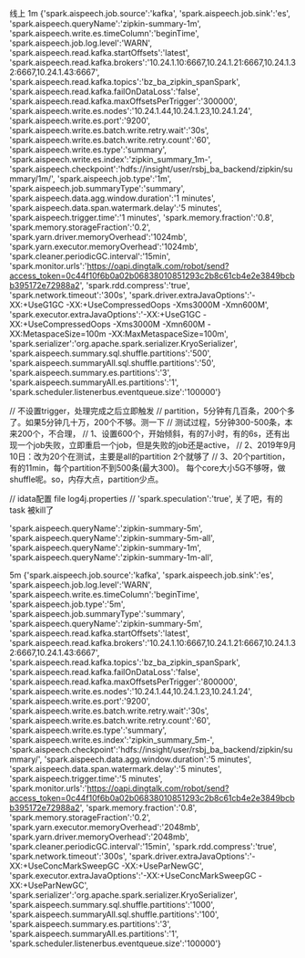 线上 1m
{'spark.aispeech.job.source':'kafka',
'spark.aispeech.job.sink':'es',
'spark.aispeech.queryName':'zipkin-summary-1m',
'spark.aispeech.write.es.timeColumn':'beginTime',
'spark.aispeech.job.log.level':'WARN',
'spark.aispeech.read.kafka.startOffsets':'latest',
'spark.aispeech.read.kafka.brokers':'10.24.1.10:6667,10.24.1.21:6667,10.24.1.32:6667,10.24.1.43:6667',
'spark.aispeech.read.kafka.topics':'bz_ba_zipkin_spanSpark',
'spark.aispeech.read.kafka.failOnDataLoss':'false',
'spark.aispeech.read.kafka.maxOffsetsPerTrigger':'300000',
'spark.aispeech.write.es.nodes':'10.24.1.44,10.24.1.23,10.24.1.24',
'spark.aispeech.write.es.port':'9200',
'spark.aispeech.write.es.batch.write.retry.wait':'30s',
'spark.aispeech.write.es.batch.write.retry.count':'60',
'spark.aispeech.write.es.type':'summary',
'spark.aispeech.write.es.index':'zipkin_summary_1m-',
'spark.aispeech.checkpoint':'hdfs://insight/user/rsbj_ba_backend/zipkin/summary/1m/',
'spark.aispeech.job.type':'1m',
'spark.aispeech.job.summaryType':'summary',
'spark.aispeech.data.agg.window.duration':'1 minutes',
'spark.aispeech.data.span.watermark.delay':'5 minutes',
'spark.aispeech.trigger.time':'1 minutes',
'spark.memory.fraction':'0.8',
'spark.memory.storageFraction':'0.2',
'spark.yarn.driver.memoryOverhead':'1024mb',
'spark.yarn.executor.memoryOverhead':'1024mb',
'spark.cleaner.periodicGC.interval':'15min',
'spark.monitor.urls':'https://oapi.dingtalk.com/robot/send?access_token=0c44f10f6b0a02b06838010851293c2b8c61cb4e2e3849bcbb395172e72988a2',
'spark.rdd.compress':'true',
'spark.network.timeout':'300s',
'spark.driver.extraJavaOptions':'-XX:+UseG1GC -XX:+UseCompressedOops -Xms3000M -Xmn600M',
'spark.executor.extraJavaOptions':'-XX:+UseG1GC -XX:+UseCompressedOops -Xms3000M -Xmn600M -XX:MetaspaceSize=100m -XX:MaxMetaspaceSize=100m',
'spark.serializer':'org.apache.spark.serializer.KryoSerializer',
'spark.aispeech.summary.sql.shuffle.partitions':'500',
'spark.aispeech.summaryAll.sql.shuffle.partitions':'50',
'spark.aispeech.summary.es.partitions':'3',
'spark.aispeech.summaryAll.es.partitions':'1',
'spark.scheduler.listenerbus.eventqueue.size':'100000'}



// 不设置trigger，处理完成之后立即触发
// partition，5分钟有几百条，200个多了。如果5分钟几十万，200个不够。测一下
// 测试过程，5分钟300-500条，本来200个，不合理，
// 1、设置600个，开始倾斜，有的7小时，有的6s，还有出现一个job失败，立即重启一个job，但是失败的job还是active，
// 2、2019年9月10日：改为20个在测试，主要是all的partition 2个就够了
// 3、20个partition，有的11min，每个partition不到500条(最大300)。 每个core大小5G不够呀，做shuffle呢。so，内存大点，partition少点。


// idata配置  file log4j.properties
// 'spark.speculation':'true', 关了吧，有的task 被kill了


'spark.aispeech.queryName':'zipkin-summary-5m',
'spark.aispeech.queryName':'zipkin-summary-5m-all',
'spark.aispeech.queryName':'zipkin-summary-1m',
'spark.aispeech.queryName':'zipkin-summary-1m-all',

5m
{'spark.aispeech.job.source':'kafka',
'spark.aispeech.job.sink':'es',
'spark.aispeech.job.log.level':'WARN',
'spark.aispeech.write.es.timeColumn':'beginTime',
'spark.aispeech.job.type':'5m',
'spark.aispeech.job.summaryType':'summary',
'spark.aispeech.queryName':'zipkin-summary-5m',
'spark.aispeech.read.kafka.startOffsets':'latest',
'spark.aispeech.read.kafka.brokers':'10.24.1.10:6667,10.24.1.21:6667,10.24.1.32:6667,10.24.1.43:6667',
'spark.aispeech.read.kafka.topics':'bz_ba_zipkin_spanSpark',
'spark.aispeech.read.kafka.failOnDataLoss':'false',
'spark.aispeech.read.kafka.maxOffsetsPerTrigger':'800000',
'spark.aispeech.write.es.nodes':'10.24.1.44,10.24.1.23,10.24.1.24',
'spark.aispeech.write.es.port':'9200',
'spark.aispeech.write.es.batch.write.retry.wait':'30s',
'spark.aispeech.write.es.batch.write.retry.count':'60',
'spark.aispeech.write.es.type':'summary',
'spark.aispeech.write.es.index':'zipkin_summary_5m-',
'spark.aispeech.checkpoint':'hdfs://insight/user/rsbj_ba_backend/zipkin/summary/',
'spark.aispeech.data.agg.window.duration':'5 minutes',
'spark.aispeech.data.span.watermark.delay':'5 minutes',
'spark.aispeech.trigger.time':'5 minutes',
'spark.monitor.urls':'https://oapi.dingtalk.com/robot/send?access_token=0c44f10f6b0a02b06838010851293c2b8c61cb4e2e3849bcbb395172e72988a2',
'spark.memory.fraction':'0.8',
'spark.memory.storageFraction':'0.2',
'spark.yarn.executor.memoryOverhead':'2048mb',
'spark.yarn.driver.memoryOverhead':'2048mb',
'spark.cleaner.periodicGC.interval':'15min',
'spark.rdd.compress':'true',
'spark.network.timeout':'300s',
'spark.driver.extraJavaOptions':'-XX:+UseConcMarkSweepGC -XX:+UseParNewGC',
'spark.executor.extraJavaOptions':'-XX:+UseConcMarkSweepGC -XX:+UseParNewGC',
'spark.serializer':'org.apache.spark.serializer.KryoSerializer',
'spark.aispeech.summary.sql.shuffle.partitions':'1000',
'spark.aispeech.summaryAll.sql.shuffle.partitions':'100',
'spark.aispeech.summary.es.partitions':'3',
'spark.aispeech.summaryAll.es.partitions':'1',
'spark.scheduler.listenerbus.eventqueue.size':'100000'}